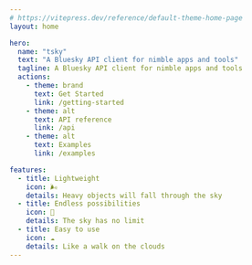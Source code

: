 ```yaml
---
# https://vitepress.dev/reference/default-theme-home-page
layout: home

hero:
  name: "tsky"
  text: "A Bluesky API client for nimble apps and tools"
  tagline: A Bluesky API client for nimble apps and tools
  actions:
    - theme: brand
      text: Get Started
      link: /getting-started
    - theme: alt
      text: API reference
      link: /api
    - theme: alt
      text: Examples
      link: /examples

features:
  - title: Lightweight
    icon: 🌬️
    details: Heavy objects will fall through the sky
  - title: Endless possibilities
    icon: 🌌
    details: The sky has no limit
  - title: Easy to use
    icon: ☁️
    details: Like a walk on the clouds
---
```


